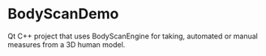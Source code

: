 # BodyScanDemo
Qt C++ project that uses BodyScanEngine for taking, automated or manual measures from a 3D human model.
